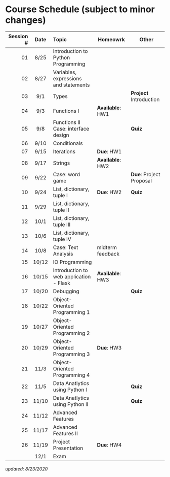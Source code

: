 # Course Schedule (subject to minor changes)

| Session # | Date  | Topic                                   | Homeowrk           | Other                     |
| --------: | :---: | :-------------------------------------- | ------------------ | ------------------------- |
|        01 | 8/25  | Introduction to Python Programming      |
|        02 | 8/27  | Variables, expressions and statements   |
|        03 |  9/1  | Types                                   |                    | **Project** Introduction  |
|        04 |  9/3  | Functions I                             | **Available**: HW1 |
|        05 |  9/8  | Functions II <br>Case: interface design |                    | **Quiz**                  |
|        06 | 9/10  | Conditionals                            |                    |                           |
|        07 | 9/15  | Iterations                              | **Due**: HW1       |
|        08 | 9/17  | Strings                                 | **Available**: HW2 |                           |
|        09 | 9/22  | Case: word game                         |                    | **Due**: Project Proposal |
|        10 | 9/24  | List, dictionary, tuple I               | **Due**: HW2       | **Quiz**                  |
|        11 | 9/29  | List, dictionary, tuple II              |                    |
|        12 | 10/1  | List, dictionary, tuple III             |
|        13 | 10/6  | List, dictionary, tuple IV              |                    |
|        14 | 10/8  | Case: Text Analysis                     | midterm feedback   |
|        15 | 10/12 | IO Programming                          |                    |                           |
|        16 | 10/15 | Introduction to web application - Flask | **Available**: HW3 |
|        17 | 10/20 | Debugging                               |                    | **Quiz**                  |
|        18 | 10/22 | Object-Oriented Programming 1           |                    |
|        19 | 10/27 | Object-Oriented Programming 2           |                    |
|        20 | 10/29 | Object-Oriented Programming 3           | **Due**: HW3       |
|        21 | 11/3  | Object-Oriented Programming 4           |                    |
|        22 | 11/5  | Data Anatlytics using Python I          |                    | **Quiz**                  |
|        23 | 11/10 | Data Anatlytics using Python II         |                    | **Quiz**                  |
|        24 | 11/12 | Advanced Features                       |                    |
|        25 | 11/17 | Advanced Features II                    |                    |                           |
|        26 | 11/19 | Project Presentation                    | **Due**: HW4       |
|           | 12/1  | Exam                                    |

*updated: 8/23/2020*